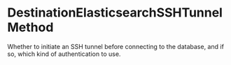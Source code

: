 # DestinationElasticsearchSSHTunnelMethod

Whether to initiate an SSH tunnel before connecting to the database, and if so, which kind of authentication to use.

